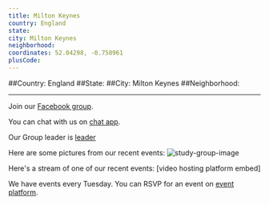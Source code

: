 ```yaml
---
title: Milton Keynes
country: England
state: 
city: Milton Keynes
neighborhood: 
coordinates: 52.04298, -0.758961
plusCode:
---
```


##Country: England
##State: 
##City: Milton Keynes
##Neighborhood: 
*****
Join our [Facebook group](https://www.facebook.com/groups/free.code.camp.milton.keynes).

You can chat with us on [chat app]().

Our Group leader is [leader]()

Here are some pictures from our recent events:
![study-group-image]()

Here's a stream of one of our recent events:
[video hosting platform embed]

We have events every Tuesday. You can RSVP for an event on [event platform]().
